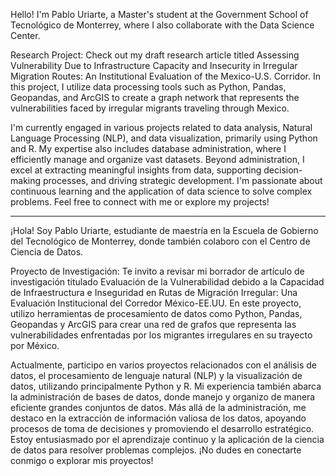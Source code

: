 Hello! I'm Pablo Uriarte, a Master's student at the Government School of Tecnológico de Monterrey, where I also collaborate with the Data Science Center.

Research Project:
Check out my draft research article titled Assessing Vulnerability Due to Infrastructure Capacity and Insecurity in Irregular Migration Routes: An Institutional Evaluation of the Mexico-U.S. Corridor. In this project, I utilize data processing tools such as Python, Pandas, Geopandas, and ArcGIS to create a graph network that represents the vulnerabilities faced by irregular migrants traveling through Mexico.

I'm currently engaged in various projects related to data analysis, Natural Language Processing (NLP), and data visualization, primarily using Python and R. My expertise also includes database administration, where I efficiently manage and organize vast datasets. Beyond administration, I excel at extracting meaningful insights from data, supporting decision-making processes, and driving strategic development. I'm passionate about continuous learning and the application of data science to solve complex problems. Feel free to connect with me or explore my projects!

---------------------------------------------------------------------------------------------------------------------------------------------------------------------------------------------------------------
¡Hola! Soy Pablo Uriarte, estudiante de maestría en la Escuela de Gobierno del Tecnológico de Monterrey, donde también colaboro con el Centro de Ciencia de Datos.

Proyecto de Investigación:
Te invito a revisar mi borrador de artículo de investigación titulado Evaluación de la Vulnerabilidad debido a la Capacidad de Infraestructura e Inseguridad en Rutas de Migración Irregular: Una Evaluación Institucional del Corredor México-EE.UU. En este proyecto, utilizo herramientas de procesamiento de datos como Python, Pandas, Geopandas y ArcGIS para crear una red de grafos que representa las vulnerabilidades enfrentadas por los migrantes irregulares en su trayecto por México.

Actualmente, participo en varios proyectos relacionados con el análisis de datos, el procesamiento de lenguaje natural (NLP) y la visualización de datos, utilizando principalmente Python y R. Mi experiencia también abarca la administración de bases de datos, donde manejo y organizo de manera eficiente grandes conjuntos de datos. Más allá de la administración, me destaco en la extracción de información valiosa de los datos, apoyando procesos de toma de decisiones y promoviendo el desarrollo estratégico. Estoy entusiasmado por el aprendizaje continuo y la aplicación de la ciencia de datos para resolver problemas complejos. ¡No dudes en conectarte conmigo o explorar mis proyectos!
